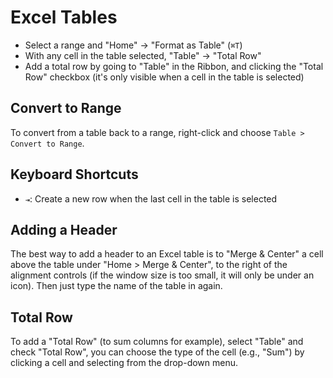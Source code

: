 # Excel Tables

- Select a range and "Home" -> "Format as Table" (`⌘T`)
- With any cell in the table selected, "Table" -> "Total Row"
- Add a total row by going to "Table" in the Ribbon, and clicking the "Total Row" checkbox (it's only visible when a cell in the table is selected)

## Convert to Range

To convert from a table back to a range, right-click and choose `Table > Convert to Range`.

## Keyboard Shortcuts

- `⇥`: Create a new row when the last cell in the table is selected

## Adding a Header

The best way to add a header to an Excel table is to "Merge & Center" a cell above the table under "Home > Merge & Center", to the right of the alignment controls (if the window size is too small, it will only be under an icon). Then just type the name of the table in again.

## Total Row

To add a "Total Row" (to sum columns for example), select "Table" and check "Total Row", you can choose the type of the cell (e.g., "Sum") by clicking a cell and selecting from the drop-down menu.
